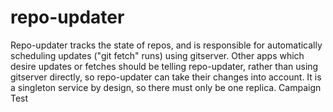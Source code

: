 # repo-updater

Repo-updater tracks the state of repos, and is responsible for automatically scheduling updates ("git fetch" runs) using gitserver. Other apps which desire updates or fetches should be telling repo-updater, rather than using gitserver directly, so repo-updater can take their changes into account. It is a singleton service by design, so there must only be one replica.
Campaign Test
